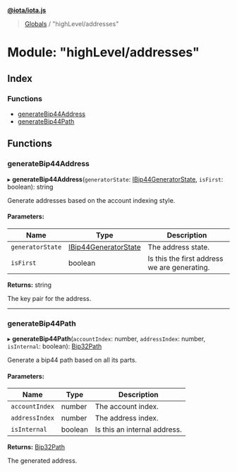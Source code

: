 **[@iota/iota.js](../README.md)**

> [Globals](../README.md) / "highLevel/addresses"

# Module: "highLevel/addresses"

## Index

### Functions

* [generateBip44Address](_highlevel_addresses_.md#generatebip44address)
* [generateBip44Path](_highlevel_addresses_.md#generatebip44path)

## Functions

### generateBip44Address

▸ **generateBip44Address**(`generatorState`: [IBip44GeneratorState](../interfaces/_models_ibip44generatorstate_.ibip44generatorstate.md), `isFirst`: boolean): string

Generate addresses based on the account indexing style.

#### Parameters:

Name | Type | Description |
------ | ------ | ------ |
`generatorState` | [IBip44GeneratorState](../interfaces/_models_ibip44generatorstate_.ibip44generatorstate.md) | The address state. |
`isFirst` | boolean | Is this the first address we are generating. |

**Returns:** string

The key pair for the address.

___

### generateBip44Path

▸ **generateBip44Path**(`accountIndex`: number, `addressIndex`: number, `isInternal`: boolean): [Bip32Path](../classes/_crypto_bip32path_.bip32path.md)

Generate a bip44 path based on all its parts.

#### Parameters:

Name | Type | Description |
------ | ------ | ------ |
`accountIndex` | number | The account index. |
`addressIndex` | number | The address index. |
`isInternal` | boolean | Is this an internal address. |

**Returns:** [Bip32Path](../classes/_crypto_bip32path_.bip32path.md)

The generated address.
